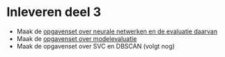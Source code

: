 # Inleveren deel 3

* Maak de [opgavenset over neurale netwerken en de evaluatie daarvan](opgave3-1.md)
* Maak de [opgavenset over modelevaluatie](../files/Opdracht%20model-evaluatie.ipynb)
* Maak de opgavenset over SVC en DBSCAN (volgt nog)
